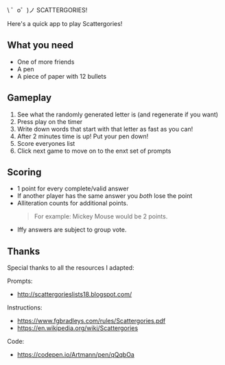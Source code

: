 \ ゜o゜)ノ SCATTERGORIES!

Here's a quick app to play Scattergories!

## What you need
- One of more friends
- A pen
- A piece of paper with 12 bullets

## Gameplay
1. See what the randomly generated letter is (and regenerate if you want)
2. Press play on the timer
3. Write down words that start with that letter as fast as you can!
4. After 2 minutes time is up! Put your pen down!
5. Score everyones list
6. Click next game to move on to the enxt set of prompts

## Scoring
- 1 point for every complete/valid answer
- If another player has the same answer you *both* lose the point
- Alliteration counts for additional points. 
    >For example: Mickey Mouse would be 2 points.
- Iffy answers are subject to group vote.




## Thanks

Special thanks to all the resources I adapted:

Prompts: 
- http://scattergorieslists18.blogspot.com/

Instructions: 
- https://www.fgbradleys.com/rules/Scattergories.pdf
- https://en.wikipedia.org/wiki/Scattergories

Code:
- https://codepen.io/Artmann/pen/qQqbOa
